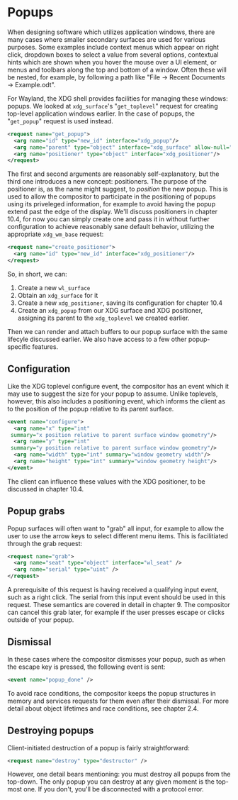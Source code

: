 # Popups

When designing software which utilizes application windows, there are many cases
where smaller secondary surfaces are used for various purposes. Some examples
include context menus which appear on right click, dropdown boxes to select a
value from several options, contextual hints which are shown when you hover the
mouse over a UI element, or menus and toolbars along the top and bottom of a
window. Often these will be nested, for example, by following a path like "File
→ Recent Documents → Example.odt".

For Wayland, the XDG shell provides facilities for managing these windows:
popups. We looked at `xdg_surface`'s "`get_toplevel`" request for creating
top-level application windows earlier. In the case of popups, the "`get_popup`"
request is used instead.

```xml
<request name="get_popup">
  <arg name="id" type="new_id" interface="xdg_popup"/>
  <arg name="parent" type="object" interface="xdg_surface" allow-null="true"/>
  <arg name="positioner" type="object" interface="xdg_positioner"/>
</request>
```

The first and second arguments are reasonably self-explanatory, but the third
one introduces a new concept: positioners. The purpose of the positioner is, as
the name might suggest, to *position* the new popup. This is used to allow the
compositor to participate in the positioning of popups using its priveleged
information, for example to avoid having the popup extend past the edge of the
display. We'll discuss positioners in chapter 10.4, for now you can simply create
one and pass it in without further configuration to achieve reasonably sane
default behavior, utilizing the appropriate `xdg_wm_base` request:

```xml
<request name="create_positioner">
  <arg name="id" type="new_id" interface="xdg_positioner"/>
</request>
```

So, in short, we can:

1. Create a new `wl_surface`
2. Obtain an `xdg_surface` for it
3. Create a new `xdg_positioner`, saving its configuration for chapter 10.4
4. Create an `xdg_popup` from our XDG surface and XDG positioner, assigning its
   parent to the `xdg_toplevel` we created earlier.

Then we can render and attach buffers to our popup surface with the same
lifecyle discussed earlier. We also have access to a few other popup-specific
features.

## Configuration

Like the XDG toplevel configure event, the compositor has an event which it may
use to suggest the size for your popup to assume. Unlike toplevels, however,
this also includes a positioning event, which informs the client as to the
position of the popup relative to its parent surface.

```xml
<event name="configure">
  <arg name="x" type="int"
 summary="x position relative to parent surface window geometry"/>
  <arg name="y" type="int"
 summary="y position relative to parent surface window geometry"/>
  <arg name="width" type="int" summary="window geometry width"/>
  <arg name="height" type="int" summary="window geometry height"/>
</event>
```

The client can influence these values with the XDG positioner, to be discussed
in chapter 10.4.

## Popup grabs

Popup surfaces will often want to "grab" all input, for example to allow the
user to use the arrow keys to select different menu items. This is facilitiated
through the grab request:

```xml
<request name="grab">
  <arg name="seat" type="object" interface="wl_seat" />
  <arg name="serial" type="uint" />
</request>
```

A prerequisite of this request is having received a qualifying input event, such
as a right click. The serial from this input event should be used in this
request. These semantics are covered in detail in chapter 9. The compositor can
cancel this grab later, for example if the user presses escape or clicks outside
of your popup.

## Dismissal

In these cases where the compositor dismisses your popup, such as when the
escape key is pressed, the following event is sent:

```xml
<event name="popup_done" />
```

To avoid race conditions, the compositor keeps the popup structures in memory
and services requests for them even after their dismissal. For more detail about
object lifetimes and race conditions, see chapter 2.4.

## Destroying popups

Client-initiated destruction of a popup is fairly straightforward:

```xml
<request name="destroy" type="destructor" />
```

However, one detail bears mentioning: you must destroy all popups from the
top-down. The only popup you can destroy at any given moment is the top-most
one. If you don't, you'll be disconnected with a protocol error.
